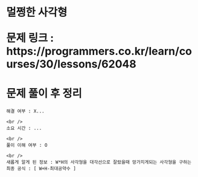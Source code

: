 <h1>
  멀쩡한 사각형
  <p>문제 링크 : https://programmers.co.kr/learn/courses/30/lessons/62048</p>

  <h1>
    <h1>문제 풀이 후 정리</h1>

    해결 여부 : X...

    <br />
    소요 시간 : ...

    <br />
    풀이 이해 여부 : O

    <br />
    새롭게 알게 된 정보 : W*H의 사각형을 대각선으로 잘랐을때 망가지게되는 사각형을 구하는 최종 공식 : [ W+H-최대공약수 ]

  </h1>
</h1>
